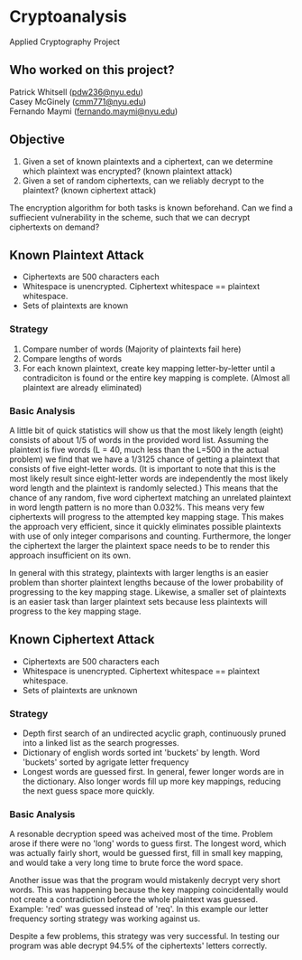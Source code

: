 # Cryptoanalysis
Applied Cryptography Project

## Who worked on this project?

Patrick Whitsell (pdw236@nyu.edu) <br>
Casey McGinely (cmm771@nyu.edu) <br>
Fernando Maymi (fernando.maymi@nyu.edu) <br>

## Objective
1. Given a set of known plaintexts and a ciphertext, can we determine which plaintext was encrypted? (known plaintext attack) <br>
2. Given a set of random ciphertexts, can we reliably decrypt to the plaintext? (known ciphertext attack) <br>

The encryption algorithm for both tasks is known beforehand. Can we find a suffiecient vulnerability in the scheme, such that we can decrypt ciphertexts on demand? <br>

## Known Plaintext Attack
+ Ciphertexts are 500 characters each
+ Whitespace is unencrypted. Ciphertext whitespace == plaintext whitespace.
+ Sets of plaintexts are known

### Strategy
1. Compare number of words (Majority of plaintexts fail here)
2. Compare lengths of words 
3. For each known plaintext, create key mapping letter-by-letter until a contradiciton is found or the entire key mapping is complete. (Almost all plaintext are already eliminated)

### Basic Analysis
A little bit of quick statistics will show us that the most likely length (eight) consists of about 1/5 of words in the provided word list.  Assuming the plaintext is five words (L = 40, much less than the L=500 in the actual problem) we find that we have a 1/3125 chance of getting a plaintext that consists of five eight-letter words.  (It is important to note that this is the most likely result since eight-letter words are independently the most likely word length and the plaintext is randomly selected.)  This means that the chance of any random, five word ciphertext matching an unrelated plaintext in word length pattern is no more than 0.032%. This means very few ciphertexts will progress to the attempted key mapping stage. This makes the approach very efficient, since it quickly eliminates possible plaintexts with use of only integer comparisons and counting. Furthermore, the longer the ciphertext the larger the plaintext space needs to be to render this approach insufficient on its own. <br>

In general with this strategy, plaintexts with larger lengths is an easier problem than shorter plaintext lengths because of the lower probability of progressing to the key mapping stage. Likewise, a smaller set of plaintexts is an easier task than larger plaintext sets because less plaintexts will progress to the key mapping stage.<br>      

## Known Ciphertext Attack
+ Ciphertexts are 500 characters each
+ Whitespace is unencrypted. Ciphertext whitespace == plaintext whitespace.
+ Sets of plaintexts are unknown

### Strategy
+ Depth first search of an undirected acyclic graph, continuously pruned into a linked list as the search progresses.
+ Dictionary of english words sorted int 'buckets' by length. Word 'buckets' sorted by agrigate letter frequency
+ Longest words are guessed first. In general, fewer longer words are in the dictionary. Also longer words fill up more key mappings, reducing the next guess space more quickly. 

### Basic Analysis
A resonable decryption speed was acheived most of the time. Problem arose if there were no 'long' words to guess first. The longest word, which was actually fairly short, would be guessed first, fill in small key mapping, and would take a very long time to brute force the word space. <br>

Another issue was that the program would mistakenly decrypt very short words. This was happening because the key mapping coincidentally would not create a contradiction before the whole plaintext was guessed. Example: 'red' was guessed instead of 'req'. In this example our letter frequency sorting strategy was working against us. <br>

Despite a few problems, this strategy was very successful. In testing our program was able decrypt 94.5% of the ciphertexts' letters correctly.


